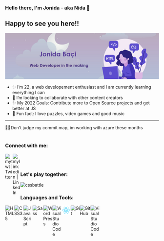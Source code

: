 ### Hello there, I'm Jonida - aka Nida 👋

## Happy to see you here!!
![Nids Banner Image](./mybanner.jpg)
- ✨ I’m 22, a web developement enthusiast and I am currently learning everything I can
- 🤍 I’m looking to collaborate with other content creators
- ✨ My 2022 Goals: Contribute more to Open Source projects and get better at JS
- 🤍 Fun fact: I love puzzles, video games and good music
__________________________
 🐱‍💻Don't judge my commit map, im working with azure these months
<br /><br />

### Connect with me: 


[<img align="left" alt="mytwt | Twitter" width="25" src="https://www.svgrepo.com/show/126780/twitter.svg" />][twitter] 
[<img align="left" alt="mylinkedin | LinkedIn" width="25" src="https://www.svgrepo.com/show/299484/linkedin.svg" />][linkedin]

<br /><br /> 

### Let's play together:

[<img align="left" alt="cssbattle" width="100px" src="https://cssbattle.dev/images/logo.svg" />][cssbattle] 
<br />

### Languages and Tools:

[<img align="left" alt="HTML5" width="30px" src="https://www.svgrepo.com/show/120930/html.svg" />][html]
[<img align="left" alt="CSS3" width="30px" src="https://www.svgrepo.com/show/134149/css.svg" />][css]
[<img align="left" alt="JavaScript" width="30px" src="https://www.svgrepo.com/show/29753/javascript.svg" />][js]
[<img align="left" alt="Sass" width="35px" src="https://www.svgrepo.com/show/354310/sass.svg" />][sass]
[<img align="left" alt="WordPress" width="30px" src="https://www.svgrepo.com/show/353498/bootstrap.svg" />][wp] 
[<img align="left" alt="Visual Studio Code" width="30px" src="https://www.svgrepo.com/show/183654/wordpress.svg" />][vs]
[<img align="left" alt="React" width="30px" src="https://raw.githubusercontent.com/github/explore/80688e429a7d4ef2fca1e82350fe8e3517d3494d/topics/react/react.png" />][react]
[<img align="left" alt="Git" width="30px" src="https://www.svgrepo.com/show/373623/git.svg" />][git]
[<img align="left" alt="GitHub" width="35px" src="https://www.svgrepo.com/show/312259/github.svg" />][github]
[<img align="left" alt="Visual Studio Code" width="30px" src="https://www.svgrepo.com/show/331782/visual-studio.svg" />][vs]

<br />
<br />

[bs]:https://getbootstrap.com/
[twitter]: https://twitter.com/NidaBaci514
[linkedin]: https://www.linkedin.com/in/jonida-baci99
[github]: https://github.com/nidabaci
[vs]: https://visualstudio.microsoft.com/
[html]: https://developer.mozilla.org/en-US/docs/Web/HTML
[css]:https://developer.mozilla.org/en-US/docs/Web/CSS
[sass]: https://sass-lang.com/
[js]: https://developer.mozilla.org/en-US/docs/Web/JavaScript
[git]:https://git-scm.com/
[github]:https://github.com/nidabaci
[react]: https://reactjs.org/
[cssbattle]:https://cssbattle.dev/player/nidabaci
[wp]:https://wordpress.com/

<!-- a comment -->
